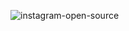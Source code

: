 ![instagram-open-source](https://user-images.githubusercontent.com/61624336/109406899-7e20dd80-795b-11eb-8b04-5e298cc145c1.png)

